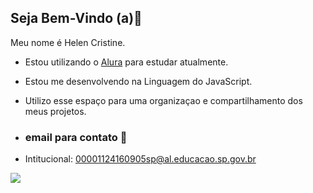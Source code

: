 ## Seja Bem-Vindo (a)🖤

Meu nome é Helen Cristine.

- Estou utilizando o [Alura](https://www.alura.com.br) para estudar atualmente.
- Estou me desenvolvendo na Linguagem do JavaScript.
- Utilizo esse espaço para uma organizaçao e compartilhamento dos meus projetos.

- ### email para contato 📧

- Intitucional: 00001124160905sp@al.educacao.sp.gov.br

![](https://media1.tenor.com/m/v1t20zNF-k4AAAAC/naruto-anime.gif)

